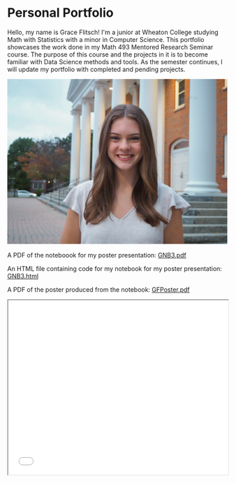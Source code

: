 # Personal Portfolio
Hello, my name is Grace Flitsch! I'm a junior at Wheaton College studying Math with Statistics with a minor in Computer Science. This portfolio showcases the work done in my Math 493 Mentored Research Seminar course. The purpose of this course and the projects in it is to become familiar with Data Science methods and tools. As the semester continues, I will update my portfolio with completed and pending projects.

![image](grace.jpeg)


A PDF of the noteboook for my poster presentation: [GNB3.pdf](https://graceflitsch.github.io/GNB3.pdf)


An HTML file containing code for my notebook for my poster presentation: [GNB3.html](https://graceflitsch.github.io/GNB3.html)


A PDF of the poster produced from the notebook: [GFPoster.pdf](https://graceflitsch.github.io/Data%20Science%20Poster%20(4).pdf)

<iframe width="100%" height="400" src="Data Science Poster (4).pdf">

This poster gives an overview of the EDA I conducted on data from AwanTunai, a company that my professor works with. The poster was presented at Wheaton College for the Fall 2022 STEM poster session.
